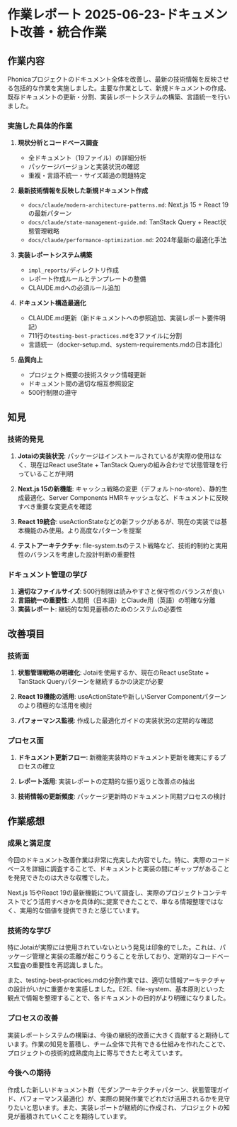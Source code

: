 # 作業レポート 2025-06-23-ドキュメント改善・統合作業

## 作業内容

Phonicaプロジェクトのドキュメント全体を改善し、最新の技術情報を反映させる包括的な作業を実施しました。主要な作業として、新規ドキュメントの作成、既存ドキュメントの更新・分割、実装レポートシステムの構築、言語統一を行いました。

### 実施した具体的作業

1. **現状分析とコードベース調査**
   - 全ドキュメント（19ファイル）の詳細分析
   - パッケージバージョンと実装状況の確認
   - 重複・言語不統一・サイズ超過の問題特定

2. **最新技術情報を反映した新規ドキュメント作成**
   - `docs/claude/modern-architecture-patterns.md`: Next.js 15 + React 19の最新パターン
   - `docs/claude/state-management-guide.md`: TanStack Query + React状態管理戦略
   - `docs/claude/performance-optimization.md`: 2024年最新の最適化手法

3. **実装レポートシステム構築**
   - `impl_reports/`ディレクトリ作成
   - レポート作成ルールとテンプレートの整備
   - CLAUDE.mdへの必須ルール追加

4. **ドキュメント構造最適化**
   - CLAUDE.md更新（新ドキュメントへの参照追加、実装レポート要件明記）
   - 711行の`testing-best-practices.md`を3ファイルに分割
   - 言語統一（docker-setup.md、system-requirements.mdの日本語化）

5. **品質向上**
   - プロジェクト概要の技術スタック情報更新
   - ドキュメント間の適切な相互参照設定
   - 500行制限の遵守

## 知見

### 技術的発見

1. **Jotaiの実装状況**: パッケージはインストールされているが実際の使用はなく、現在はReact useState + TanStack Queryの組み合わせで状態管理を行っていることが判明

2. **Next.js 15の新機能**: キャッシュ戦略の変更（デフォルトno-store）、静的生成最適化、Server Components HMRキャッシュなど、ドキュメントに反映すべき重要な変更点を確認

3. **React 19統合**: useActionStateなどの新フックがあるが、現在の実装では基本機能のみ使用。より高度なパターンを提案

4. **テストアーキテクチャ**: file-system.tsのテスト戦略など、技術的制約と実用性のバランスを考慮した設計判断の重要性

### ドキュメント管理の学び

1. **適切なファイルサイズ**: 500行制限は読みやすさと保守性のバランスが良い
2. **言語統一の重要性**: 人間用（日本語）とClaude用（英語）の明確な分離
3. **実装レポート**: 継続的な知見蓄積のためのシステムの必要性

## 改善項目

### 技術面

1. **状態管理戦略の明確化**: Jotaiを使用するか、現在のReact useState + TanStack Queryパターンを継続するかの決定が必要

2. **React 19機能の活用**: useActionStateや新しいServer Componentパターンのより積極的な活用を検討

3. **パフォーマンス監視**: 作成した最適化ガイドの実装状況の定期的な確認

### プロセス面

1. **ドキュメント更新フロー**: 新機能実装時のドキュメント更新を確実にするプロセスの確立

2. **レポート活用**: 実装レポートの定期的な振り返りと改善点の抽出

3. **技術情報の更新頻度**: パッケージ更新時のドキュメント同期プロセスの検討

## 作業感想

### 成果と満足度

今回のドキュメント改善作業は非常に充実した内容でした。特に、実際のコードベースを詳細に調査することで、ドキュメントと実装の間にギャップがあることを発見できたのは大きな収穫でした。

Next.js 15やReact 19の最新機能について調査し、実際のプロジェクトコンテキストでどう活用すべきかを具体的に提案できたことで、単なる情報整理ではなく、実用的な価値を提供できたと感じています。

### 技術的な学び

特にJotaiが実際には使用されていないという発見は印象的でした。これは、パッケージ管理と実装の乖離が起こりうることを示しており、定期的なコードベース監査の重要性を再認識しました。

また、testing-best-practices.mdの分割作業では、適切な情報アーキテクチャの設計がいかに重要かを実感しました。E2E、file-system、基本原則といった観点で情報を整理することで、各ドキュメントの目的がより明確になりました。

### プロセスの改善

実装レポートシステムの構築は、今後の継続的改善に大きく貢献すると期待しています。作業の知見を蓄積し、チーム全体で共有できる仕組みを作れたことで、プロジェクトの技術的成熟度向上に寄与できたと考えています。

### 今後への期待

作成した新しいドキュメント群（モダンアーキテクチャパターン、状態管理ガイド、パフォーマンス最適化）が、実際の開発作業でどれだけ活用されるかを見守りたいと思います。また、実装レポートが継続的に作成され、プロジェクトの知見が蓄積されていくことを期待しています。